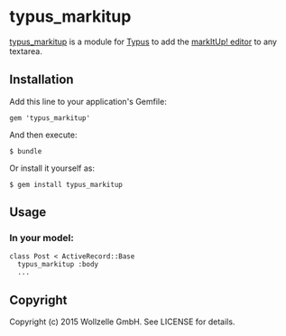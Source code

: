 # typus_markitup

[typus_markitup](https://github.com/wollzelle/typus_markitup) is a module for [Typus](https://github.com/typus/typus) to add the [markItUp! editor](http://markitup.jaysalvat.com/home/) to any textarea.

## Installation

Add this line to your application's Gemfile:

    gem 'typus_markitup'

And then execute:

    $ bundle

Or install it yourself as:

    $ gem install typus_markitup

## Usage

### In your model:

    class Post < ActiveRecord::Base
      typus_markitup :body
      ...

## Copyright

Copyright (c) 2015 Wollzelle GmbH. See LICENSE for details.

